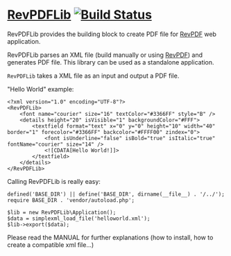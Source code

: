 [RevPDFLib](http://www.revpdf.org) [![Build Status](https://secure.travis-ci.org/rev42/revpdf-lib.png?branch=master)](http://travis-ci.org/rev42/revpdf-lib)
==================================================
RevPDFLib provides the building block to create PDF file for [RevPDF][] web application.

RevPDFLib parses an XML file (build manually or using [RevPDF][]) 
and generates PDF file. This library can be used as a standalone application.

``RevPDFLib`` takes a XML file as an input and output a PDF file.

"Hello World" example:

    <?xml version="1.0" encoding="UTF-8"?>
    <RevPDFLib>
        <font name="courier" size="16" textColor="#3366FF" style="B" />
        <details height="20" isVisible="1" backgroundColor="#FFF">
            <textfield format="text" x="0" y="0" height="10" width="40" border="1" forecolor="#3366FF" backcolor="#FFFF00" zindex="0">
                <font isUnderline="false" isBold="true" isItalic="true" fontName="courier" size="14" />
                <![CDATA[Hello World!]]>
            </textfield>
        </details>
    </RevPDFLib>

Calling RevPDFLib is really easy:

    defined('BASE_DIR') || define('BASE_DIR', dirname(__file__) . '/../');
    require BASE_DIR . 'vendor/autoload.php';
    
    $lib = new RevPDFLib\Application();
    $data = simplexml_load_file('helloworld.xml');
    $lib->export($data);

Please read the MANUAL for further explanations (how to install, how to create a compatible xml file...)

[RevPDF]: http://www.revpdf.org